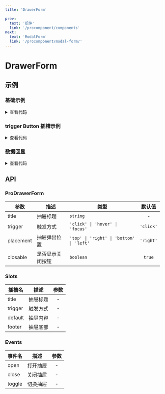 ```yaml
---
title: 'DrawerForm'

prev:
  text: '组件'
  link: '/procomponent/components'
next: 
  text: 'ModalForm'
  link: '/procomponent/modal-form/'
---
```


<script setup>
import demo from './demo.vue'
import buttonSlot from './button-slot.demo.vue'
import dataDisplay from './data-display.demo.vue'
</script>

# DrawerForm

## 示例

### 基础示例

<ClientOnly>
    <demo />
</ClientOnly>

<details>
<summary>查看代码</summary>

<<< @/procomponent/drawer-form/demo.vue
</details>

### trigger Button 插槽示例

<ClientOnly>
    <button-slot />
</ClientOnly>

<details>
<summary>查看代码</summary>

<<< @/procomponent/drawer-form/button-slot.demo.vue
</details>


### 数据回显

<ClientOnly>
    <data-display />
</ClientOnly>

<details>
<summary>查看代码</summary>

<<< @/procomponent/drawer-form/data-display.demo.vue
</details>

## API

### ProDrawerForm

| 参数 | 描述 | 类型 | 默认值 |
| --- | --- | --- | :---: |
| title | 抽屉标题 | `string` | - |
| trigger | 触发方式 | `'click' \| 'hover' \| 'focus'` | `'click'` |
| placement | 抽屉弹出位置 | `'top' \| 'right' \| 'bottom' \| 'left'` | `'right'` |
| closable | 是否显示关闭按钮 | `boolean` | `true` |

### Slots

| 插槽名 | 描述 | 参数 |
| --- | :---: | :---: |
| title | 抽屉标题 | - |
| trigger | 触发方式 | - |
| default | 抽屉内容 | - |
| footer | 抽屉底部 | - |

### Events

| 事件名 | 描述 | 参数 |
| --- | :---: | :---: |
| open | 打开抽屉 | - |
| close | 关闭抽屉 | - |
| toggle | 切换抽屉 | - |
